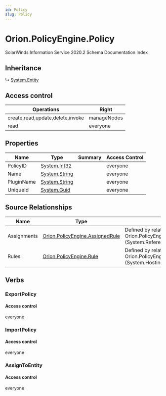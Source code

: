 ```yaml
---
id: Policy
slug: Policy
---
```


# Orion.PolicyEngine.Policy

SolarWinds Information Service 2020.2 Schema Documentation Index

## Inheritance

↳ [System.Entity](./../System/Entity)

## Access control

| Operations | Right |
| ------ | ------ |
| create,read,update,delete,invoke | manageNodes |
| read | everyone |

## Properties

| Name | Type | Summary | Access Control |
| ------ | ------ | ------ | ------ |
| PolicyID | [System.Int32](https://docs.microsoft.com/en-us/dotnet/api/system.int32) |  | everyone |
| Name | [System.String](https://docs.microsoft.com/en-us/dotnet/api/system.string) |  | everyone |
| PluginName | [System.String](https://docs.microsoft.com/en-us/dotnet/api/system.string) |  | everyone |
| UniqueId | [System.Guid](https://docs.microsoft.com/en-us/dotnet/api/system.guid) |  | everyone |

## Source Relationships

| Name | Type | Notes |
| ------ | ------ | ------ |
| Assignments | [Orion.PolicyEngine.AssignedRule](./../Orion.PolicyEngine/AssignedRule) | Defined by relationship Orion.PolicyEngine.PolicyReferencesAssignedRule (System.Reference) |
| Rules | [Orion.PolicyEngine.Rule](./../Orion.PolicyEngine/Rule) | Defined by relationship Orion.PolicyEngine.PolicyHostsRule (System.Hosting) |

## Verbs

### ExportPolicy

#### Access control

everyone

### ImportPolicy

#### Access control

everyone

### AssignToEntity

#### Access control

everyone

